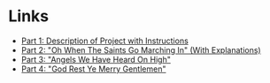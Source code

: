 # Links #

  * [Part 1: Description of Project with Instructions](http://www.youtube.com/watch?v=bhNG93qZ0Uc&feature=youtu.be)
  * [Part 2: "Oh When The Saints Go Marching In" (With Explanations)](https://www.youtube.com/watch?v=-sh2zATY6tE)
  * [Part 3: "Angels We Have Heard On High"](http://www.youtube.com/watch?v=iF7oNezgkUE&feature=youtu.be)
  * [Part 4: "God Rest Ye Merry Gentlemen"](https://www.youtube.com/watch?v=iKnPwn88vqE)